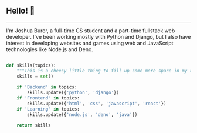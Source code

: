 ## Hello! 👋
---
I'm Joshua Burer, a full-time CS student and a part-time fullstack web developer. I've been working mostly with Python and Django, but I also have interest in developing websites and games using web and JavaScript technologies like Node.js and Deno.

```python

def skills(topics):
    """This is a cheesy little thing to fill up some more space in my readme :)"""
    skills = set()
    
    if 'Backend' in topics:
        skills.update({'python', 'django'})
    if 'Frontend' in topics:
        skills.update({'html', 'css', 'javascript', 'react'})
    if 'Learning' in topics:
        skills.update({'node.js', 'deno', 'java'})
        
    return skills
    
```


<!--
**joshburer/joshburer** is a ✨ _special_ ✨ repository because its `README.md` (this file) appears on your GitHub profile.

